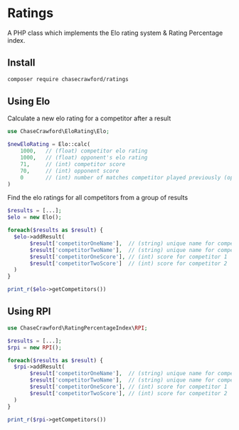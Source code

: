 # Ratings

A PHP class which implements the Elo rating system & Rating Percentage index.

## Install

```bash
composer require chasecrawford/ratings
```

## Using Elo

Calculate a new elo rating for a competitor after a result

```php
use ChaseCrawford\EloRating\Elo;

$newEloRating = Elo::calc(
    1000,   // (float) competitor elo rating
    1000,   // (float) opponent's elo rating
    71,     // (int) competitor score
    70,     // (int) opponent score
    0       // (int) number of matches competitor played previously (optional)
)
```

Find the elo ratings for all competitors from a group of results

```php
$results = [...];
$elo = new Elo();

foreach($results as $result) {
  $elo->addResult(
       $result['competitorOneName'],  // (string) unique name for competitor 1
       $result['competitorTwoName'],  // (string) unique name for competitor 2
       $result['competitorOneScore'], // (int) score for competitor 1
       $result['competitorTwoScore']  // (int) score for competitor 2
  )
}

print_r($elo->getCompetitors())
```

## Using RPI

```php
use ChaseCrawford\RatingPercentageIndex\RPI;

$results = [...];
$rpi = new RPI();

foreach($results as $result) {
  $rpi->addResult(
       $result['competitorOneName'],  // (string) unique name for competitor 1
       $result['competitorTwoName'],  // (string) unique name for competitor 2
       $result['competitorOneScore'], // (int) score for competitor 1
       $result['competitorTwoScore'], // (int) score for competitor 2
  )
}

print_r($rpi->getCompetitors())
```

